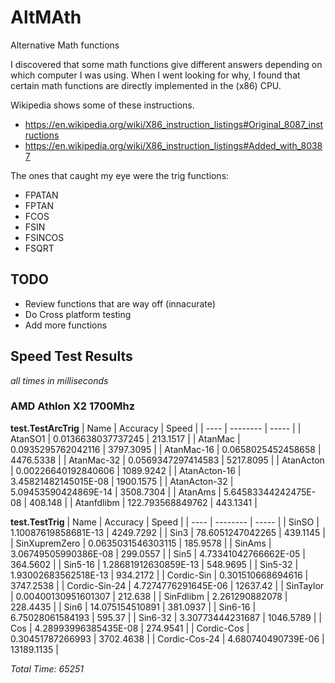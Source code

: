 # AltMAth #
Alternative Math functions

I discovered that some math functions give different answers depending on which computer I was using. When I went looking for why, I found that certain math functions are directly implemented in the (x86) CPU.

Wikipedia shows some of these instructions.
* https://en.wikipedia.org/wiki/X86_instruction_listings#Original_8087_instructions
* https://en.wikipedia.org/wiki/X86_instruction_listings#Added_with_80387

The ones that caught my eye were the trig functions:
* FPATAN
* FPTAN
* FCOS
* FSIN
* FSINCOS
* FSQRT

## TODO ##
* Review functions that are way off (innacurate)
* Do Cross platform testing
* Add more functions

## Speed Test Results ##
*all times in milliseconds*

### AMD Athlon X2 1700Mhz ###

**test.TestArcTrig**
| Name | Accuracy | Speed |
| ---- | -------- | ----- |
| AtanSO1 | 0.0136638037737245 | 213.1517 |
| AtanMac | 0.0935295762042116 | 3797.3095 |
| AtanMac-16 | 0.0658025452458658 | 4476.5338 |
| AtanMac-32 | 0.0569347297414583 | 5217.8095 |
| AtanActon | 0.00226640192840606 | 1089.9242 |
| AtanActon-16 | 3.45821482145015E-08 | 1900.1575 |
| AtanActon-32 | 5.09453590424869E-14 | 3508.7304 |
| AtanAms | 5.64583344242475E-08 | 408.148 |
| Atanfdlibm | 122.793568849762 | 443.1341 |

**test.TestTrig**
| Name | Accuracy | Speed |
| ---- | -------- | ----- |
| SinSO | 1.10087619858681E-13 | 4249.7292 |
| Sin3 | 78.6051247042265 | 439.1145 |
| SinXupremZero | 0.0635031546303115 | 185.9578 |
| SinAms | 3.06749505990386E-08 | 299.0557 |
| Sin5 | 4.73341042766662E-05 | 364.5602 |
| Sin5-16 | 1.28681912630859E-13 | 548.9695 |
| Sin5-32 | 1.93002683562518E-13 | 934.2172 |
| Cordic-Sin | 0.301510668694616 | 3747.2538 |
| Cordic-Sin-24 | 4.7274776291645E-06 | 12637.42 |
| SinTaylor | 0.00400130951601307 | 212.638 |
| SinFdlibm | 2.261290882078 | 228.4435 |
| Sin6 | 14.075154510891 | 381.0937 |
| Sin6-16 | 6.75028061584193 | 595.37 |
| Sin6-32 | 3.30773444231687 | 1046.5789 |
| Cos | 4.28993996385435E-08 | 274.9541 |
| Cordic-Cos | 0.30451787266993 | 3702.4638 |
| Cordic-Cos-24 | 4.680740490739E-06 | 13189.1135 |

*Total Time: 65251*
